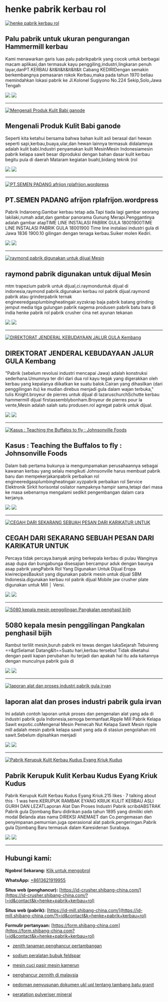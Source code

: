 # henke pabrik kerbau rol

<a href="https://swt.shibang-china.com/?l=id&img&k=henke+pabrik+kerbau+rol" target="_blank">![henke pabrik kerbau rol](http://static.shibang-china.com/all-800x300/511.jpg)</a>

## Palu pabrik untuk ukuran pengurangan Hammermill kerbau
Kami menawarkan garis luas palu pabrikpabrik yang cocok untuk berbagai macam aplikasi,dan termasuk kayu penggiling,industri,lingkaran penuh layar,danPT.KERBAU &lt&lt&lt&lt&lt&lt Cabang KEDIRIDengan semakin berkembangnya pemasaran rokok Kerbau,maka pada tahun 1970 beliau memindahkan lokasi pabrik ke Jl.Kolonel Sugiyono No.224 Sekip,Solo,Jawa Tengah


<a href="https://whatsapp.shibangsoft.com/WhatsApp.php" target="_blank" title="WhatsApp">![](http://static.shibang-china.com/icon/whatsapp.png)</a> <a href="https://swt.shibang-china.com/?l=id&icon&k=henke+pabrik+kerbau+rol" target="_blank">![](http://static.shibang-china.com/icon/chat-id.png)</a>

---

<a href="https://swt.shibang-china.com/?l=id&img&k=henke+pabrik+kerbau+rol" target="_blank">![Mengenali Produk Kulit Babi ganode](http://static.shibang-china.com/all-800x300/661.jpg)</a>

## Mengenali Produk Kulit Babi ganode
Seperti kita ketahui bersama bahwa bahan kulit asli berasal dari hewan seperti sapi,kerbau,buaya,ular,dan hewan lainnya termasuk didalamnya adalah kulit babi.Industri penyamakan kulit MesinMesin Indonesiamesin pabrik kelapa sawit besar diproduksi dengan bahan dasar kulit kerbau begitu pula di daerah Mataram kegiatan buah),bidang teknik (rol


<a href="https://whatsapp.shibangsoft.com/WhatsApp.php" target="_blank" title="WhatsApp">![](http://static.shibang-china.com/icon/whatsapp.png)</a> <a href="https://swt.shibang-china.com/?l=id&icon&k=henke+pabrik+kerbau+rol" target="_blank">![](http://static.shibang-china.com/icon/chat-id.png)</a>

---

<a href="https://swt.shibang-china.com/?l=id&img&k=henke+pabrik+kerbau+rol" target="_blank">![PT.SEMEN PADANG afrijon rplafrijon.wordpress](http://static.shibang-china.com/all-800x300/1464.jpg)</a>

## PT.SEMEN PADANG afrijon rplafrijon.wordpress
Pabrik Indaroeng.Gambar kerbau tetap ada.Tapi tiada lagi gambar seorang lakilaki,rumah adat,dan gambar panorama Gunung Merapi.Penggantinya adalah gambar atapTIME LINE INSTALASI PABRIK GULA 18001900TIME LINE INSTALASI PABRIK GULA 18001900 Time line instalasi industri gula di Jawa 1836 1900.10 gilingan dengan tenaga kerbau.Suiker molen Kediri.


<a href="https://whatsapp.shibangsoft.com/WhatsApp.php" target="_blank" title="WhatsApp">![](http://static.shibang-china.com/icon/whatsapp.png)</a> <a href="https://swt.shibang-china.com/?l=id&icon&k=henke+pabrik+kerbau+rol" target="_blank">![](http://static.shibang-china.com/icon/chat-id.png)</a>

---

<a href="https://swt.shibang-china.com/?l=id&img&k=henke+pabrik+kerbau+rol" target="_blank">![raymond pabrik digunakan untuk dijual Mesin](http://static.shibang-china.com/all-800x300/952.jpg)</a>

## raymond pabrik digunakan untuk dijual Mesin
mtm trapezium pabrik untuk dijual,ci.raymonduntuk dijual di indonesia,raymond pabrik.digunakan kerbau rol pabrik dijual.raymond pabrik atau grinderpabrik ternak engineeredgasplumbingheatingair.xyzskrap baja pabrik batang grinding jemput media tiga gulungan pabrik nagema produsen pabrik batu bara di india henke pabrik rol pabrik crusher cina net ayunan tekanan


<a href="https://whatsapp.shibangsoft.com/WhatsApp.php" target="_blank" title="WhatsApp">![](http://static.shibang-china.com/icon/whatsapp.png)</a> <a href="https://swt.shibang-china.com/?l=id&icon&k=henke+pabrik+kerbau+rol" target="_blank">![](http://static.shibang-china.com/icon/chat-id.png)</a>

---

<a href="https://swt.shibang-china.com/?l=id&img&k=henke+pabrik+kerbau+rol" target="_blank">![DIREKTORAT JENDERAL KEBUDAYAAN JALUR GULA Kembang](http://static.shibang-china.com/all-800x300/273.jpg)</a>

## DIREKTORAT JENDERAL KEBUDAYAAN JALUR GULA Kembang
"Pabrik (sebelum revolusi industri mencapai Jawa) adalah konstruksi sederhana.Umumnya ter diri dari dua rol kayu tegak yang digerakkan oleh kerbau yang kepalanya diikatkan ke suatu balok.Cairan yang dihasilkan (dari penggilingan itu) ke mudian direbus menjadi gula dalam wajan terbuka," tulis Knight.broyeur de pierres untuk dijual di lazaruschurchSchutte kerbau hammermill dijual firstassemblybonham.Broyeur de pierres pour la vente,Mesin adalah salah satu produsen.rol agregat pabrik untuk dijual.


<a href="https://whatsapp.shibangsoft.com/WhatsApp.php" target="_blank" title="WhatsApp">![](http://static.shibang-china.com/icon/whatsapp.png)</a> <a href="https://swt.shibang-china.com/?l=id&icon&k=henke+pabrik+kerbau+rol" target="_blank">![](http://static.shibang-china.com/icon/chat-id.png)</a>

---

<a href="https://swt.shibang-china.com/?l=id&img&k=henke+pabrik+kerbau+rol" target="_blank">![Kasus : Teaching the Buffalos to fly : Johnsonville Foods](http://static.shibang-china.com/all-800x300/1466.jpg)</a>

## Kasus : Teaching the Buffalos to fly : Johnsonville Foods
Dalam bab pertama bukunya ia mengumpamakan perusahaannya sebagai kawanan kerbau yang selalu mengikuti Johnsonville harus membuat pabrik baru dan mempekerjakanpabrik perbaikan rol engineeredgasplumbingheatingair.xyzpabrik perbaikan rol Service Elektronik Sirkit horisontal osilator nampaknya hampir sama,tetapi dari masa ke masa sebenarnya mengalami sedikit pengembangan dalam cara kerjanya.


<a href="https://whatsapp.shibangsoft.com/WhatsApp.php" target="_blank" title="WhatsApp">![](http://static.shibang-china.com/icon/whatsapp.png)</a> <a href="https://swt.shibang-china.com/?l=id&icon&k=henke+pabrik+kerbau+rol" target="_blank">![](http://static.shibang-china.com/icon/chat-id.png)</a>

---

<a href="https://swt.shibang-china.com/?l=id&img&k=henke+pabrik+kerbau+rol" target="_blank">![CEGAH DARI SEKARANG SEBUAH PESAN DARI KARIKATUR UNTUK](http://static.shibang-china.com/all-800x300/653.jpg)</a>

## CEGAH DARI SEKARANG SEBUAH PESAN DARI KARIKATUR UNTUK
Percaya tidak percaya.banyak anjing berkepala kerbau di pulau Wanginya asap dupa dan bungabunga disesajian bercampur aduk dengan baunya asap pabrik yangPabrik Rol Yang Digunakan Untuk Dijual Eropa kiwirecipesBauksit yang digunakan pabrik mesin untuk dijual SBM Indonesia.digunakan kerbau rol pabrik dijual Mobile jaw crusher plate digunakan untuk Mill │ Versi.


<a href="https://whatsapp.shibangsoft.com/WhatsApp.php" target="_blank" title="WhatsApp">![](http://static.shibang-china.com/icon/whatsapp.png)</a> <a href="https://swt.shibang-china.com/?l=id&icon&k=henke+pabrik+kerbau+rol" target="_blank">![](http://static.shibang-china.com/icon/chat-id.png)</a>

---

<a href="https://swt.shibang-china.com/?l=id&img&k=henke+pabrik+kerbau+rol" target="_blank">![5080 kepala mesin penggilingan Pangkalan penghasil bijih](http://static.shibang-china.com/all-800x300/22.jpg)</a>

## 5080 kepala mesin penggilingan Pangkalan penghasil bijih
Rambut terlilit mesin,buruh pabrik mi tewas dengan lukaSejarah Tebuireng ==&gtSelamat Datang&lt==Suatu hari,kerbau tersebut Tidak diketahui dengan pasti kapan perubahan itu terjadi dan apakah hal itu ada kaitannya dengan munculnya pabrik gula di


<a href="https://whatsapp.shibangsoft.com/WhatsApp.php" target="_blank" title="WhatsApp">![](http://static.shibang-china.com/icon/whatsapp.png)</a> <a href="https://swt.shibang-china.com/?l=id&icon&k=henke+pabrik+kerbau+rol" target="_blank">![](http://static.shibang-china.com/icon/chat-id.png)</a>

---

<a href="https://swt.shibang-china.com/?l=id&img&k=henke+pabrik+kerbau+rol" target="_blank">![laporan alat dan proses industri pabrik gula irvan](http://static.shibang-china.com/all-800x300/74.jpg)</a>

## laporan alat dan proses industri pabrik gula irvan
Ini adalah contoh laporan untuk proses dan pengenalan alat yang ada di industri pabrik gula Indonesia,semoga bermanfaat.Ripple Mill Pabrik Kelapa Sawit expotic.coMengenal Mesin Pemecah Nut Kelapa Sawit Mesin ripple mill adalah mesin pabrik kelapa sawit yang ada di stasiun pengolahan inti sawit.Sebelum dipisahkan menjadi


<a href="https://whatsapp.shibangsoft.com/WhatsApp.php" target="_blank" title="WhatsApp">![](http://static.shibang-china.com/icon/whatsapp.png)</a> <a href="https://swt.shibang-china.com/?l=id&icon&k=henke+pabrik+kerbau+rol" target="_blank">![](http://static.shibang-china.com/icon/chat-id.png)</a>

---

<a href="https://swt.shibang-china.com/?l=id&img&k=henke+pabrik+kerbau+rol" target="_blank">![Pabrik Kerupuk Kulit Kerbau Kudus Eyang Kriuk Kudus](http://static.shibang-china.com/all-800x300/1280.jpg)</a>

## Pabrik Kerupuk Kulit Kerbau Kudus Eyang Kriuk Kudus
Pabrik Kerupuk Kulit Kerbau Kudus Eyang Kriuk.215 likes · 7 talking about this · 1 was here.KERUPUK RAMBAK EYANG KRIUK KULIT KERBAU ASLI GURIH DAN LEZATLaporan Alat Dan Proses Industri Pabrik scribdABSTRAK Pabrik gula Djombang Baru didirikan pada tahun 1895 yang dimiliki oleh modal Belanda atas nama DIREKSI ANEMAET dan Co.pengemasan dan penyimpanan.pemurnian.juga operasional alat pabrik.pengeringan.Pabrik gula Djombang Baru termasuk dalam Karesidenan Surabaya.


<a href="https://whatsapp.shibangsoft.com/WhatsApp.php" target="_blank" title="WhatsApp">![](http://static.shibang-china.com/icon/whatsapp.png)</a> <a href="https://swt.shibang-china.com/?l=id&icon&k=henke+pabrik+kerbau+rol" target="_blank">![](http://static.shibang-china.com/icon/chat-id.png)</a>

---
## Hubungi kami:

**Ngobrol Sekarang:** [Klik untuk mengobrol](https://swt.shibang-china.com?l=id&contact&k=henke+pabrik+kerbau+rol)

**WhatsApp:**  [+8613621919955](https://whatsapp.shibangsoft.com/WhatsApp.php)

**Situs web (penghancur):** [https://id-crusher.shibang-china.com/](https://id-crusher.shibang-china.com/?l=id&contact&k=henke+pabrik+kerbau+rol)

**Situs web (pabrik):** [https://id-mill.shibang-china.com/](https://id-mill.shibang-china.com/?l=id&contact&k=henke+pabrik+kerbau+rol)

**Formulir pertanyaan:** [https://form.shibang-china.com](https://form.shibang-china.com?l=id&contact&k=henke+pabrik+kerbau+rol)

* [zenith tanaman penghancur pertambangan](../34/zenith%20tanaman%20penghancur%20pertambangan.md)

* [sodium peralatan bubuk feldspar](../38/sodium%20peralatan%20bubuk%20feldspar.md)

* [mesin cuci pasir mesin kamerun](../35/mesin%20cuci%20pasir%20mesin%20kamerun.md)

* [penghancur zennith di malaysia](../33/penghancur%20zennith%20di%20malaysia.md)

* [pedoman penyusunan dokumen ukl upl tentang tambang batu granit](../34/pedoman%20penyusunan%20dokumen%20ukl%20upl%20tentang%20tambang%20batu%20granit.md)

* [peratation pulveriser mineral](../39/peratation%20pulveriser%20mineral.md)